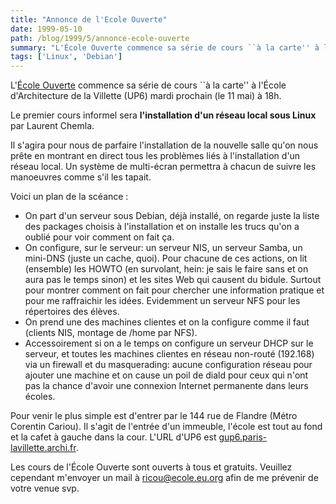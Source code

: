 ```yaml
---
title: "Annonce de l'Ecole Ouverte"
date: 1999-05-10
path: /blog/1999/5/annonce-ecole-ouverte
summary: "L'École Ouverte commence sa série de cours ``à la carte'' à l'École d'Architecture de la Villette (UP6) mardi prochain (le 11 mai) à 18h."
tags: ['Linux', 'Debian']
---
```


<P>L'<A HREF="http://www.ecole.eu.org/">École Ouverte</A>
commence sa série de cours ``à la carte'' à l'École
d'Architecture de la Villette (UP6) mardi prochain (le 11 mai) à 18h.</P>

<P>Le premier cours informel sera <B>l'installation d'un réseau local sous Linux</B> par Laurent Chemla.</P>

<P>Il s'agira pour nous de parfaire l'installation de la nouvelle salle
qu'on nous prête en montrant en direct tous les problèmes liés à
l'installation d'un réseau local. Un système de multi-écran permettra
à chacun de suivre les manoeuvres comme s'il les tapait.</P>

<P>Voici un plan de la scéance :</P>

<UL>

<LI>On part d'un serveur sous Debian, déjà installé, on regarde juste la liste
des packages choisis à l'installation et on installe les trucs qu'on a
oublié pour voir comment on fait ça.
<LI>On configure, sur le serveur: un serveur NIS, un serveur Samba, un
mini-DNS (juste un cache, quoi). Pour chacune de ces actions, on lit
(ensemble) les HOWTO (en survolant, hein: je sais le faire sans et on
aura pas le temps sinon) et les sites Web qui causent du bidule. Surtout
pour montrer comment on fait pour chercher une information pratique et
pour me raffraichir les idées. Evidemment un serveur NFS pour les
répertoires des élèves.
<LI>On prend une des machines clientes et on la configure comme il faut
(clients NIS, montage de /home par NFS).
<LI>Accessoirement si on a le temps on configure un serveur DHCP sur le
serveur, et toutes les machines clientes en réseau non-routé
(192.168) via un firewall et du masquerading: aucune configuration réseau
pour ajouter une machine et on cause un poil de diald pour ceux qui n'ont
pas la chance d'avoir une connexion Internet permanente dans leurs écoles.
</UL>

<P>Pour venir le plus simple est d'entrer par le 144 rue de Flandre
(Métro Corentin Cariou). Il s'agit de l'entrée d'un immeuble,
l'école est tout au fond et la cafet à gauche dans la cour.
L'URL d'UP6 est <A HREF="http://gup6.paris-lavillette.archi.fr/">
gup6.paris-lavillette.archi.fr</A>.</P>

<P>Les cours de l'École Ouverte sont ouverts à tous et gratuits. Veuillez
cependant m'envoyer un mail à
<A HREF="mailto:ricou@ecole.eu.org">ricou@ecole.eu.org</A> afin de me prévenir
de votre venue svp.</P>


